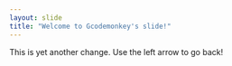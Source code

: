 ```yaml
---
layout: slide
title: "Welcome to Gcodemonkey's slide!"
---
```

This is yet another change.
Use the left arrow to go back!
